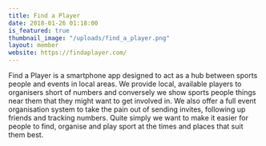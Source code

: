 ```yaml
---
title: Find a Player
date: 2018-01-26 01:18:00 
is_featured: true
thumbnail_image: "/uploads/find_a_player.png"
layout: member
website: https://findaplayer.com/
---
```


Find a Player is a smartphone app designed to act as a hub between sports people and events in local areas. We provide local, available players to organisers short of numbers and conversely we show sports people things near them that they might want to get involved in. We also offer a full event organisation system to take the pain out of sending invites, following up friends and tracking numbers. Quite simply we want to make it easier for people to find, organise and play sport at the times and places that suit them best.